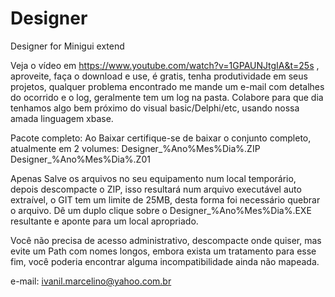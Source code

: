 # Designer
Designer for Minigui extend

Veja o vídeo em https://www.youtube.com/watch?v=1GPAUNJtgIA&t=25s , aproveite, faça o download e use, é gratis, tenha produtividade em seus projetos, qualquer problema encontrado me mande um e-mail com detalhes do ocorrido e o log, geralmente tem um log na pasta. Colabore para que dia tenhamos algo bem próximo do visual basic/Delphi/etc, usando nossa amada linguagem xbase.

Pacote completo:
Ao Baixar certifique-se de baixar o conjunto completo, atualmente em 2 volumes:
Designer_%Ano%Mes%Dia%.ZIP
Designer_%Ano%Mes%Dia%.Z01

Apenas Salve os arquivos no seu equipamento num local temporário, depois descompacte o ZIP, isso resultará num arquivo executável auto extraível, o GIT tem um limite de 25MB, desta forma foi necessário quebrar o arquivo.
Dê um duplo clique sobre o Designer_%Ano%Mes%Dia%.EXE resultante e aponte para um local apropriado.

Você não precisa de acesso administrativo, descompacte onde quiser, mas evite um Path com nomes longos, embora exista um tratamento para esse fim, você poderia encontrar alguma incompatibilidade ainda não mapeada.

e-mail: ivanil.marcelino@yahoo.com.br
